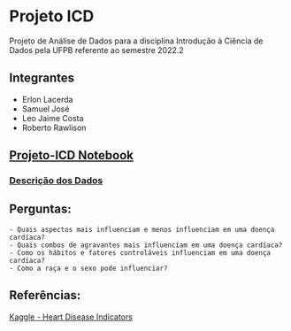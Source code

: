 # Projeto ICD
Projeto de Análise de Dados para a disciplina Introdução à Ciência de Dados pela UFPB referente ao semestre 2022.2

## Integrantes
- Erlon Lacerda
- Samuel José
- Leo Jaime Costa
- Roberto Rawlison

## [Projeto-ICD Notebook](https://github.com/erlonL/Projeto-ICD/blob/main/projeto.ipynb)

### [Descrição dos Dados](https://github.com/erlonL/Projeto-ICD/blob/main/Descri%C3%A7%C3%A3o%20dos%20Dados.md)

## Perguntas:
	- Quais aspectos mais influenciam e menos influenciam em uma doença cardíaca?
	- Quais combos de agravantes mais influenciam em uma doença cardíaca?
	- Como os hábitos e fatores controláveis influenciam em uma doença cardíaca?
	- Como a raça e o sexo pode influenciar?
	
## Referências:

[Kaggle - Heart Disease Indicators](https://www.kaggle.com/datasets/kamilpytlak/personal-key-indicators-of-heart-disease)
